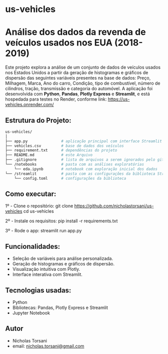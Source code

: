 # us-vehicles
# Análise dos dados da revenda de veículos usados nos EUA (2018-2019)

Este projeto explora a análise de um conjunto de dados de veículos usados nos Estados Unidos a partir da geração de histogramas e gráficos de dispersão das seguintes variáveis presentes na base de dados: Preço, Milhagem, Marca, Ano do carro, Condição, tipo de combustível, número de cilindros, tração, transmissão e categoria do automóvel. A aplicação foi desenvolvida com **Python**, **Pandas**, **Plotly Express** e **Streamlit**, e está hospedada para testes no Render, conforme link: https://us-vehicles.onrender.com/

## Estrutura do Projeto:

```bash
us-vehicles/
│
├── app.py               # aplicação principal com interface Streamlit
├── vehicles.csv         # base de dados dos veículos
├── requirement.txt      # dependências do projeto
├── README.md            # este Arquivo
├── .gitignore           # lista de arquivos a serem ignorados pelo git
└── /notebooks           # pasta com as análises exploratórias
    └── eda.ipynb        # notebook com exploração inicial dos dados
└── /streamlit           # pasta com as configurações da biblioteca Streamlit
    └── config.toml      # configurações da biblioteca
```
## Como executar:
1º - Clone o repositório:
    git clone https://github.com/nicholastorsani/us-vehicles
    cd us-vehicles

2º - Instale os requisitos:
    pip install -r requirements.txt

3º - Rode o app:
    streamlit run app.py

## Funcionalidades:
- Seleção de variáveis para análise personalizada.
- Geração de histogramas e gráficos de dispersão.
- Visualização intuitiva com Plotly.
- Interface interativa com Streamlit.

## Tecnologias usadas:
- Python
- Bibliotecas: Pandas, Plotly Express e Streamlit
- Jupyter Notebook

## Autor
- Nicholas Torsani
- email: nicholas.torsani@gmail.com

